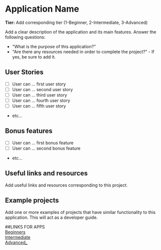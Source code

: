 # Application Name

**Tier:** Add corresponding tier (1-Beginner, 2-Intermediate, 3-Advanced)

Add a clear description of the application and its main features.
Answer the following questions:

-   "What is the purpose of this application?"
-   "Are there any resources needed in order to complete the project?" - If yes, be sure to add it.

## User Stories

-   [ ] User can ... first user story
-   [ ] User can ... second user story
-   [ ] User can ... third user story
-   [ ] User can ... fourth user story
-   [ ] User can ... fifth user story
-   etc...

## Bonus features

-   [ ] User can ... first bonus feature
-   [ ] User can ... second bonus feature
-   etc...

## Useful links and resources

Add useful links and resources corresponding to this project.

## Example projects

Add one or more examples of projects that have similar functionality to this application. This will act as a developer guide.

##LINKS FOR APPS</br>
<a href="https://github.com/omsai11/app-ideas/tree/master/Projects/1-Beginner">Beginners</a></br>
<a href="https://github.com/omsai11/app-ideas/tree/master/Projects/2-Intermediate">Intermediate</a></br>
<a href="https://github.com/omsai11/app-ideas/tree/master/Projects/3-Advanced">Advanced_</a></br>
